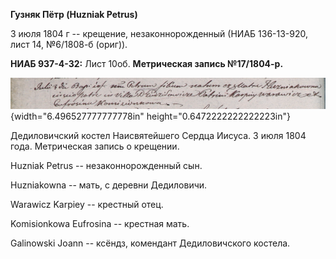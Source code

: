 **Гузняк Пётр (Huzniak Petrus)**

3 июля 1804 г -- крещение, незаконнорожденный (НИАБ 136-13-920, лист 14,
№6/1808-б (ориг)).

**НИАБ 937-4-32:** Лист 10об. **Метрическая запись №17/1804-р.**

![](./media/b855d036e1b5bdc0bf07d0a6a276181a09b9a3d1.png){width="6.496527777777778in"
height="0.6472222222222223in"}

Дедиловичский костел Наисвятейшего Сердца Иисуса. 3 июля 1804 года.
Метрическая запись о крещении.

Huzniak Petrus -- незаконнорожденный сын.

Huzniakowna -- мать, с деревни Дедиловичи.

Warawicz Karpiey -- крестный отец.

Komisionkowa Eufrosina -- крестная мать.

Galinowski Joann -- ксёндз, комендант Дедиловичского костела.
